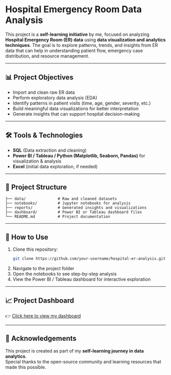 # Hospital Emergency Room Data Analysis  

This project is a **self-learning initiative** by me, focused on analyzing **Hospital Emergency Room (ER) data** using **data visualization and analytics techniques**. The goal is to explore patterns, trends, and insights from ER data that can help in understanding patient flow, emergency case distribution, and resource management.  

---

## 📊 Project Objectives
- Import and clean raw ER data  
- Perform exploratory data analysis (EDA)  
- Identify patterns in patient visits (time, age, gender, severity, etc.)  
- Build meaningful data visualizations for better interpretation  
- Generate insights that can support hospital decision-making  

---

## 🛠️ Tools & Technologies
- **SQL** (Data extraction and cleaning)  
- **Power BI / Tableau / Python (Matplotlib, Seaborn, Pandas)** for visualization & analysis  
- **Excel** (initial data exploration, if needed)  

---

## 📂 Project Structure
```
├── data/              # Raw and cleaned datasets  
├── notebooks/         # Jupyter notebooks for analysis  
├── reports/           # Generated insights and visualizations  
├── dashboard/         # Power BI or Tableau dashboard files  
└── README.md          # Project documentation  
```

---

## 🚀 How to Use
1. Clone this repository:  
   ```bash
   git clone https://github.com/your-username/hospital-er-analysis.git
   ```
2. Navigate to the project folder  
3. Open the notebooks to see step-by-step analysis  
4. View the Power BI / Tableau dashboard for interactive exploration  

---

## 📈 Project Dashboard
👉 [Click here to view my dashboard](YOUR_LINK_HERE)  

---

## 🙏 Acknowledgements
This project is created as part of my **self-learning journey in data analytics**.  
Special thanks to the open-source community and learning resources that made this possible.  
